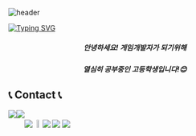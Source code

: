 ![header](https://capsule-render.vercel.app/api?type=waving&color=gradient&height=120&animation=fadeIn&section=footer&text=😊👋🤝&fontAlign=70)

[![Typing SVG](https://readme-typing-svg.herokuapp.com/?color=0B3861&lines=Welcome+bomin's+Github!&font=Redressed&size=40)](https://git.io/typing-svg)

<div align=center>
<h5>안녕하세요! 게임개발자가 되기위해<h5>
열심히 공부중인 고등학생입니다!😊
</div>

  ## 📞 Contact 📞
<div style="display:flex; flex-direction:row;">
    <a href="mailto:kwonbe99@gmail.com">
        <img src="https://img.shields.io/badge/
        Gmail-EA4335?style=for-the-badge&logo=Gmail&logoColor=white"> 
    </a>
    <a href="https://www.instagram.com/bomin_0_111">
        <img src="https://img.shields.io/badge/
        Instagram-E4405F?style=for-the-badge&logo=Instagram&logoColor=white">
    </a>


<div align=center> 
<a href="s">
  <h5>
  <img src="https://github-readme-stats.vercel.app/api/top-langs/?username=bomin12&exclude_repo=bomin12.github.io&layout=compact&theme=tokyonight" />
</a>
</div>
<br/>

<div align=center> 
<a href="s">
  <h5>
  <img src="https://github-readme-stats.vercel.app/api?username=bomin12&theme=tokyonight&show_icons=true" width="50%" />
</a>
</div>
<br/>

<div align=center> 
<h5>
<img src="https://img.shields.io/badge/c-%23A8B9CC.svg?&style=for-the-badge&logo=c&logoColor=black" />
<img src="https://img.shields.io/badge/c%2B%2B-%2300599C.svg?&style=for-the-badge&logo=c%2B%2B&logoColor=white" />
<img src="https://img.shields.io/badge/unity-%23000000.svg?&style=for-the-badge&logo=unity&logoColor=white" />
</div>



